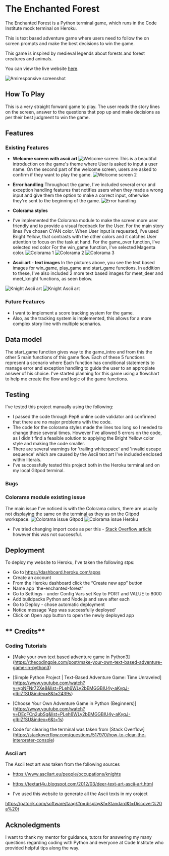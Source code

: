 # **The Enchanted Forest**

The Enchanted Forest is a Python terminal game, which runs in the Code Institute mock terminal on Heroku. 

This is text based adventure game where users need to follow the on screen prompts and make the best decisions to win the game. 

This game is inspired by medieval legends about forests and forest creatures and animals. 

You can view the live website [here](https://the-enchanted-forest.herokuapp.com/).

![Amiresponsive screenshot](assets/images/ami-responsive.png) 


## **How To Play**
This is a very straight forward game to play. 
The user reads the story lines on the screen, answer to the questions that pop up and make decisions as per their best judgment to win the game. 

## **Features**
### **Existing Features**
- **Welcome screen with ascii art** 
![Welcome screen](assets/images/welcome-screen.png) 
This is a beautiful introduction on the game's theme where User is asked to input a user name.
On the second part of the welcome screen, users are asked to confirm if they want to play the game.
![Welcome screen 2](assets/images/welcome-screen-2.png) 

- **Error handling** 
Throughout the game, I've included several error and exception handling features that notifies users when they made a wrong input and give them the option to make a correct input, otherwise they're sent to the beginning of the game. 
![Error handling](assets/images/error-handling-feature.png) 

- **Colorama styles**
- I've implemented the Colorama module to make the screen more user friendly and to provide a visual feedback for the User.
For the main story lines I've chosen CYAN color.
When User input is requested, I've used Bright Yellow, that contrasts with the other colors and it catches User attention to focus on the task at hand. 
For the game_over function, I've selected red color
For the win_game function, I've selected Magenta color. 
![Colorama 1](assets/images/colorama-1.png) 
![Colorama 2](assets/images/colorama-2.png)
![Colorama 3](assets/images/colorama-3.png)  

- **Ascii art - text images**
In the pictures above, you see the text based images for win_game, play_game and start_game functions.
In addition to these, I've also included 2 more text based images for meet_deer and meet_knight functions, as seen below.

![Knight Ascii art](assets/images/knight-ascii-art.png) 
![Knight Ascii art](assets/images/deer-ascii-art.png) 

### **Future Features**
- I want to implement a score tracking system for the game.
- Also, as the tracking system is implemented, this allows for a more complex story line with multiple scenarios.

## **Data model**
The start_game function gives way to the game_intro and from this the other 5 main functions of this game flow.
Each of these 5 functions represent a scenario where 
Each function has conditional statements to manage error and exception handling to guide the user to an appropiate answer of his choice. 
I've started planning for this game using a flowchart to help me create the flow and logic of the game functions. 


## **Testing**
I've tested this project manually using the following:
- I passed the code through Pep8 online code validator and confirmed that there are no major problems with the code.
- The code for the colorama styles made the lines too long so I needed to change these several times. However I've allowed 5 errors on the code, as I didn't find a feasible solution to applying the Bright Yellow color style and making the code smaller. 
- There are several warnings for 'trailing whitespace' and 'invalid escape sequence' which are caused by the Ascii text art I've included enclosed within literals. 
- I've successfully tested this project both in the Heroku terminal and on my local Gitpod terminal.

### **Bugs** 
### **Colorama module existing issue**
The main issue I've noticed is with the Colorama colors, there are usually not displaying the same on the terminal as they as on the Gitpod workspace. 
![Colorama issue Gitpod](assets/images/colorama-issue-gitpod-1.png) 
![Colorama issue Heroku](assets/images/colorama-issue-heroku-1.png) 

- I've tried changing import code as per this - [Stack Overflow article](https://stackoverflow.com/questions/9848889/colorama-for-python-not-returning-colored-print-lines-on-windows) however this was not successful.

## **Deployment**
To deploy my website to Heroku, I've taken the following stps:
- Go to https://dashboard.heroku.com/apps
- Create an account
- From the Heroku dashboard click the “Create new app” button 
- Name app 'the-enchanted-forest'
- Go to Settings - under Config Vars set Key to PORT and VALUE to 8000
- Add buildpacks Python and Node.js and save after each
- Go to Deploy - chose automatic deployment 
- Notice message 'App was successfully deployed'
- Click on Open app button to open the newly deployed app

## ** Credits**
### **Coding Tutorials**
- [Make your own text based adventure game in Python3] (https://thecodingpie.com/post/make-your-own-text-based-adventure-game-in-python3)

- [Simple Python Project | Text-Based Adventure Game: Time Unraveled] (https://www.youtube.com/watch?v=ypNFNr72Xe8&list=PLeh6WLy2bEMGGBIU4y-aKyqJ-gIbIZfSU&index=8&t=2439s)
- [Choose Your Own Adventure Game in Python (Beginners)] (https://www.youtube.com/watch?v=DEcFCn2ubSg&list=PLeh6WLy2bEMGGBIU4y-aKyqJ-gIbIZfSU&index=6&t=1s)
- Code for clearing the terminal was taken from [Stack Overflow] (https://stackoverflow.com/questions/517970/how-to-clear-the-interpreter-console)

### **Ascii art**
The Ascii text art was taken from the following sources
- https://www.asciiart.eu/people/occupations/knights


- https://textart4u.blogspot.com/2012/03/deer-text-art-ascii-art.html

- I've used this website to generate all the Ascii texts in my oroject

https://patorjk.com/software/taag/#p=display&f=Standard&t=Discover%20a%20t

## **Acknoledgments**
I want to thank my mentor for guidance, tutors for answering my many questions regarding coding with Python and everyone at Code Institute who provided helpful tips along the way.























